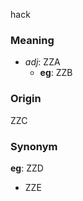 hack
### Meaning
+ _adj_: ZZA
    + __eg__: ZZB

### Origin

ZZC

### Synonym

__eg__: ZZD

+ ZZE


